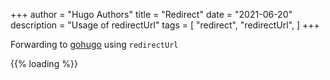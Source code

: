 +++
author = "Hugo Authors"
title = "Redirect"
date = "2021-06-20"
description = "Usage of redirectUrl"
tags = [
    "redirect", "redirectUrl",
]
+++

Forwarding to [gohugo](https://gohugo.io) using `redirectUrl`

{{% loading %}}